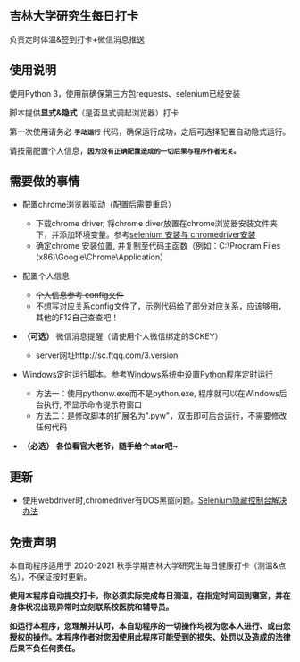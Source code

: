 ## 吉林大学研究生每日打卡
负责定时体温&签到打卡+微信消息推送

## 使用说明
使用Python 3，使用前确保第三方包requests、selenium已经安装  

脚本提供**显式&隐式**（是否显式调起浏览器）打卡  

第一次使用请务必 **`手动运行`** 代码，确保运行成功，之后可选择配置自动隐式运行。

请按需配置个人信息，**`因为没有正确配置造成的一切后果与程序作者无关。`**  

## 需要做的事情
* 配置chrome浏览器驱动（配置后需要重启）
  *  下载chrome driver, 将chrome diver放置在chrome浏览器安装文件夹下，并添加环境变量。参考[selenium 安装与 chromedriver安装](https://www.cnblogs.com/lfri/p/10542797.html)
  *  确定chrome 安装位置, 并复制至代码主函数（例如：C:\Program Files (x86)\Google\Chrome\Application）
  
* 配置个人信息
  * ~~个人信息参考 config文件~~
  * 不想写对应关系config文件了，示例代码给了部分对应关系，应该够用，其他的F12自己查查吧！
  
* **（可选）** 微信消息提醒（请使用个人微信绑定的SCKEY）
  * server网址http://sc.ftqq.com/3.version

* Windows定时运行脚本。参考[Windows系统中设置Python程序定时运行](https://blog.csdn.net/xgxyxs/article/details/85045801)  
  *  方法一：使用pythonw.exe而不是python.exe, 程序就可以在Windows后台执行, 不显示命令提示符窗口
  *  方法二：是修改脚本的扩展名为".pyw"，双击即可后台运行，不需要修改任何代码

* **（必选）** **各位看官大老爷，随手给个star吧~**

## 更新

* 使用webdriver时,chromedriver有DOS黑窗问题。[Selenium隐藏控制台解决办法](https://www.cnblogs.com/TurboWay/p/9300105.html)

## 免责声明
本自动程序适用于 2020-2021 秋季学期吉林大学研究生每日健康打卡（测温&点名），不保证按时更新。 

**使用本程序自动提交打卡，你必须实际完成每日测温，在指定时间回到寝室，并在身体状况出现异常时立刻联系校医院和辅导员。**  

**如运行本程序，您理解并认可，本自动程序的一切操作均视为您本人进行、或由您授权的操作。本程序作者对您因使用此程序可能受到的损失、处罚以及造成的法律后果不负任何责任。**  
